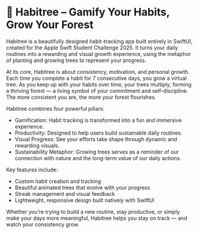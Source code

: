# 🌱 Habitree – Gamify Your Habits, Grow Your Forest

Habitree is a beautifully designed habit-tracking app built entirely in SwiftUI, created for the Apple Swift Student Challenge 2025. It turns your daily routines into a rewarding and visual growth experience, using the metaphor of planting and growing trees to represent your progress.

At its core, Habitree is about consistency, motivation, and personal growth. Each time you complete a habit for 7 consecutive days, you grow a virtual tree. As you keep up with your habits over time, your trees multiply, forming a thriving forest — a living symbol of your commitment and self-discipline. The more consistent you are, the more your forest flourishes.

Habitree combines four powerful pillars:
- Gamification: Habit tracking is transformed into a fun and immersive experience.
- Productivity: Designed to help users build sustainable daily routines.
- Visual Progress: See your efforts take shape through dynamic and rewarding visuals.
- Sustainability Metaphor: Growing trees serves as a reminder of our connection with nature and the long-term value of our daily actions.

Key features include:
- Custom habit creation and tracking
- Beautiful animated trees that evolve with your progress
- Streak management and visual feedback
- Lightweight, responsive design built natively with SwiftUI

Whether you’re trying to build a new routine, stay productive, or simply make your days more meaningful, Habitree helps you stay on track — and watch your consistency grow.

